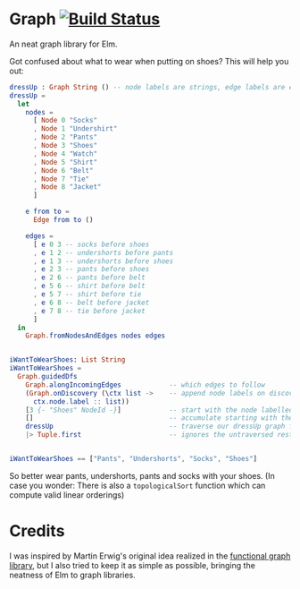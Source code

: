 # Graph [![Build Status](https://travis-ci.org/elm-community/graph.svg)](https://travis-ci.org/elm-community/graph)
An neat graph library for Elm.

Got confused about what to wear when putting on shoes? This will help you out:

```elm
dressUp : Graph String () -- node labels are strings, edge labels are empty
dressUp =
  let
    nodes =
      [ Node 0 "Socks"
      , Node 1 "Undershirt"
      , Node 2 "Pants"
      , Node 3 "Shoes"
      , Node 4 "Watch"
      , Node 5 "Shirt"
      , Node 6 "Belt"
      , Node 7 "Tie"
      , Node 8 "Jacket"
      ]

    e from to =
      Edge from to ()

    edges =
      [ e 0 3 -- socks before shoes
      , e 1 2 -- undershorts before pants
      , e 1 3 -- undershorts before shoes
      , e 2 3 -- pants before shoes
      , e 2 6 -- pants before belt
      , e 5 6 -- shirt before belt
      , e 5 7 -- shirt before tie
      , e 6 8 -- belt before jacket
      , e 7 8 -- tie before jacket
      ]
  in
    Graph.fromNodesAndEdges nodes edges


iWantToWearShoes: List String
iWantToWearShoes =
  Graph.guidedDfs
    Graph.alongIncomingEdges            -- which edges to follow
    (Graph.onDiscovery (\ctx list ->    -- append node labels on discovery
      ctx.node.label :: list))
    [3 {- "Shoes" NodeId -}]            -- start with the node labelled "Shoes"
    []                                  -- accumulate starting with the empty list
    dressUp                             -- traverse our dressUp graph from above
    |> Tuple.first                      -- ignores the untraversed rest of the graph


iWantToWearShoes == ["Pants", "Undershorts", "Socks", "Shoes"]
```

So better wear pants, undershorts, pants and socks with your shoes.
(In case you wonder: There is also a `topologicalSort` function which can compute
valid linear orderings)

# Credits

I was inspired by Martin Erwig's original idea realized in the
[functional graph library](http://hackage.haskell.org/package/fgl-5.5.2.1), but
I also tried to keep it as simple as possible, bringing the neatness of Elm to
graph libraries.
